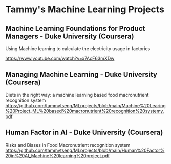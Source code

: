 # Tammy's Machine Learning Projects

## Machine Learning Foundations for Product Managers - Duke University (Coursera)

Using Machine learning to calculate the electricity usage in factories 

https://www.youtube.com/watch?v=x7AcF63mXDw

## Managing Machine Learning - Duke University (Coursera)

Diets in the right way: a machine learning based food macronutrient recognition system
https://github.com/tammytseng/MLprojects/blob/main/Machine%20Learing%20Project_ML%20based%20macronutrient%20recognition%20systemy.pdf

## Human Factor in AI - Duke University (Coursera)

Risks and Biases in Food Macronutrient recognition system
https://github.com/tammytseng/MLprojects/blob/main/Human%20Factor%20in%20AI_Machine%20learning%20project.pdf


